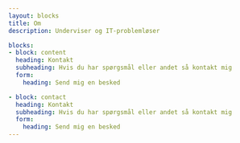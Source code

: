 ```yaml
---
layout: blocks
title: Om
description: Underviser og IT-problemløser

blocks:
- block: content
  heading: Kontakt
  subheading: Hvis du har spørgsmål eller andet så kontakt mig
  form:
    heading: Send mig en besked

- block: contact
  heading: Kontakt
  subheading: Hvis du har spørgsmål eller andet så kontakt mig
  form:
    heading: Send mig en besked
---
```

